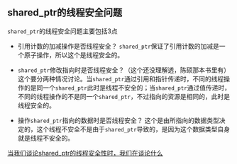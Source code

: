 ## shared_ptr的线程安全问题
`shared_ptr`的线程安全问题主要包括3点
- 引用计数的加减操作是否线程安全？
`shared_ptr`保证了引用计数的加减是一个原子操作，所以这个是线程安全的。

- `shared_ptr`修改指向时是否线程安全？（这个还没理解透，陈硕那本书里有）
这个要分两种情况讨论。当`shared_ptr`通过引用和指针传递时，不同的线程操作的是同一个`shared_ptr`此时是线程不安全的；当`shared_ptr`通过值传递时，不同的线程操作的不是同一个`shared_ptr`，不过指向的资源是相同的，此时是线程安全的。

- 操作`shared_ptr`指向的数据时是否线程安全？
这个是由所指向的数据类型决定的，这个线程不安全不是由于`shared_ptr`导致的，是因为这个数据类型自身就是线程不安全的。


[当我们谈论shared_ptr的线程安全性时，我们在谈论什么](https://zhuanlan.zhihu.com/p/416289479)